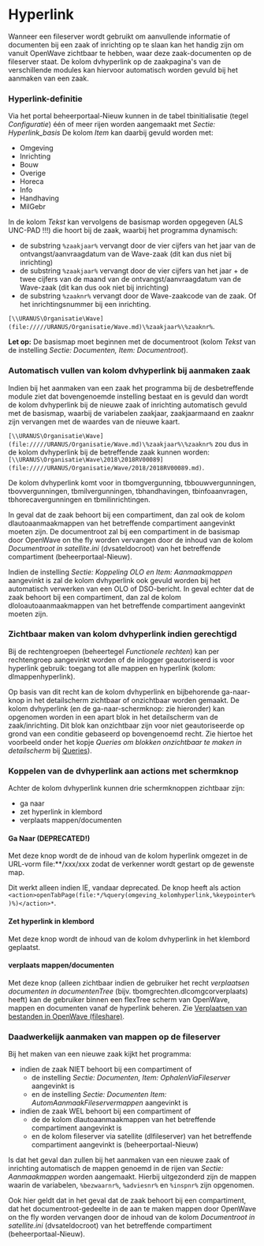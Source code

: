 # Hyperlink

Wanneer een fileserver wordt gebruikt om aanvullende informatie of documenten bij een zaak of inrichting op te slaan kan het handig zijn om vanuit OpenWave zichtbaar te hebben, waar deze zaak-documenten op de fileserver staat. De kolom dvhyperlink op de zaakpagina's van de verschillende modules kan hiervoor automatisch worden gevuld bij het aanmaken van een zaak.

### Hyperlink-definitie

Via het portal beheerportaal-Nieuw kunnen in de tabel tbinitialisatie (tegel _Configuratie_) één of meer rijen worden aangemaakt met _Sectie: Hyperlink_basis_
De kolom _Item_ kan daarbij gevuld worden met:

- Omgeving
- Inrichting
- Bouw
- Overige
- Horeca
- Info
- Handhaving
- MilGebr

In de kolom _Tekst_ kan vervolgens de basismap worden opgegeven (ALS UNC-PAD !!!) die hoort bij de zaak, waarbij het programma dynamisch:

- de substring `%zaakjaar%` vervangt door de vier cijfers van het jaar van de ontvangst/aanvraagdatum van de Wave-zaak (dit kan dus niet bij inrichting)
- de substring `%zaakjaar%` vervangt door de vier cijfers van het jaar + de twee cijfers van de maand van de ontvangst/aanvraagdatum van de Wave-zaak (dit kan dus ook niet bij inrichting)
- de substring `%zaaknr%` vervangt door de Wave-zaakcode van de zaak. Of het inrichtingsnummer bij een inrichting.

`[\\URANUS\Organisatie\Wave](file://///URANUS/Organisatie/Wave.md)\%zaakjaar%\%zaaknr%`.

**Let op:** De basismap moet beginnen met de documentroot (kolom _Tekst_ van de instelling _Sectie: Documenten, Item: Documentroot_).

### Automatisch vullen van kolom dvhyperlink bij aanmaken zaak

Indien bij het aanmaken van een zaak het programma bij de desbetreffende module ziet dat bovengenoemde instelling bestaat en is gevuld dan wordt de kolom dvhyperlink bij de nieuwe zaak of inrichting automatisch gevuld met de basismap, waarbij de variabelen zaakjaar, zaakjaarmaand en zaaknr zijn vervangen met de waardes van de nieuwe kaart.

`[\\URANUS\Organisatie\Wave](file://///URANUS/Organisatie/Wave.md)\%zaakjaar%\%zaaknr%` zou dus in de kolom dvhyperlink bij de betreffende zaak kunnen worden: `[\\URANUS\Organisatie\Wave\2018\2018RV00089](file://///URANUS/Organisatie/Wave/2018/2018RV00089.md)`.

De kolom dvhyperlink komt voor in tbomgvergunning, tbbouwvergunningen, tbovvergunningen, tbmilvergunningen, tbhandhavingen, tbinfoaanvragen, tbhorecavergunningen en tbmilinrichtingen.

In geval dat de zaak behoort bij een compartiment, dan zal ook de kolom dlautoaanmaakmappen van het betreffende compartiment aangevinkt moeten zijn. De documentroot zal bij een compartiment in de basismap door OpenWave on the fly worden vervangen door de inhoud van de kolom _Documentroot in satellite.ini_ (dvsateldocroot) van het betreffende compartiment (beheerportaal-Nieuw).

Indien de instelling _Sectie: Koppeling OLO en Item: Aanmaakmappen_ aangevinkt is zal de kolom dvhyperlink ook gevuld worden bij het automatisch verwerken van een OLO of DSO-bericht. In geval echter dat de zaak behoort bij een compartiment, dan zal de kolom dloloautoaanmaakmappen van het betreffende compartiment aangevinkt moeten zijn.

### Zichtbaar maken van kolom dvhyperlink indien gerechtigd

Bij de rechtengroepen (beheertegel _Functionele rechten_) kan per rechtengroep aangevinkt worden of de inlogger geautoriseerd is voor hyperlink gebruik: toegang tot alle mappen en hyperlink (kolom: dlmappenhyperlink).

Op basis van dit recht kan de kolom dvhyperlink en bijbehorende ga-naar-knop in het detailscherm zichtbaar of onzichtbaar worden gemaakt. De kolom dvhyperlink (en de ga-naar-schermknop: zie hieronder) kan opgenomen worden in een apart blok in het detailscherm van de zaak/inrichting. Dit blok kan onzichtbaar zijn voor niet geautoriseerde op grond van een conditie gebaseerd op bovengenoemd recht. Zie hiertoe het voorbeeld onder het kopje _Queries om blokken onzichtbaar te maken in detailscherm_ bij [Queries](./queries.md)).

### Koppelen van de dvhyperlink aan actions met schermknop

Achter de kolom dvhyperlink kunnen drie schermknoppen zichtbaar zijn:

- ga naar
- zet hyperlink in klembord
- verplaats mappen/documenten

#### Ga Naar (**DEPRECATED!**)

Met deze knop wordt de de inhoud van de kolom hyperlink omgezet in de URL-vorm file:\*\*/xxx/xxx zodat de verkenner wordt gestart op de gewenste map.

Dit werkt alleen indien IE, vandaar deprecated. De knop heeft als action `<action>openTabPage(file:*/%query(omgeving_kolomhyperlink,%keypointer%)%)</action>*`.

#### Zet hyperlink in klembord

Met deze knop wordt de inhoud van de kolom dvhyperlink in het klembord geplaatst.

#### verplaats mappen/documenten

Met deze knop (alleen zichtbaar indien de gebruiker het recht _verplaatsen documenten in documentenTree_ (bijv. tbomgrechten.dlcomgcorverplaats) heeft) kan de gebruiker binnen een flexTree scherm van OpenWave, mappen en documenten vanaf de hyperlink beheren. Zie [Verplaatsen van bestanden in OpenWave (fileshare)](../probleemoplossing/programmablokken/verplaatsen_bestanden_fileshare.md).

### Daadwerkelijk aanmaken van mappen op de fileserver

Bij het maken van een nieuwe zaak kijkt het programma:

- indien de zaak NIET behoort bij een compartiment of
  - de instelling _Sectie: Documenten, Item: OphalenViaFileserver_ aangevinkt is
  - en de instelling _Sectie: Documenten Item: AutomAanmaakFileservermappen_ aangevinkt is
- indien de zaak WEL behoort bij een compartiment of
  - de de kolom dlautoaanmaakmappen van het betreffende compartiment aangevinkt is
  - en de kolom fileserver via satellite (dlfileserver) van het betreffende compartiment aangevinkt is (beheerportaal-Nieuw)

Is dat het geval dan zullen bij het aanmaken van een nieuwe zaak of inrichting automatisch de mappen genoemd in de rijen van _Sectie: Aanmaakmappen_ worden aangemaakt. Hierbij uitgezonderd zijn de mappen waarin de variabelen, `%bezwaarnr%`, `%adviesnr%` en `%inspnr%` zijn opgenomen.

Ook hier geldt dat in het geval dat de zaak behoort bij een compartiment, dat het documentroot-gedeelte in de aan te maken mappen door OpenWave on the fly worden vervangen door de inhoud van de kolom _Documentroot in satellite.ini_ (dvsateldocroot) van het betreffende compartiment (beheerportaal-Nieuw).
